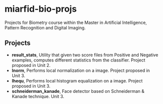 miarfid-bio-projs
=================

Projects for Biometry course within the Master in Artificial Intelligence, Pattern Recognition and Digital Imaging.

Projects
--------

 * **result_stats**, Utility that given two score files from Positive and Negative examples, computes different statistics from the classifier. Project proposed in Unit 2.
 * **lnorm**, Performs local normalization on a image. Project proposed in Unit 3.
 * **lhequ**, Performs local histogram equalization on a image. Project proposed in Unit 3.
 * **schneiderman_kanade**, Face detector based on Schneiderman & Kanade technique. Unit 3.